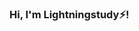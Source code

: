 ### Hi, I'm Lightningstudy⚡!

<!--
**Lightningstudy/Lightningstudy** is a ✨ _special_ ✨ repository because its `README.md` (this file) appears on your GitHub profile.

There's always something intriguing to learn.

- ⌨️ I have worked on projects related to Optical Character Recognition (OCR), Natural Language Processing (NLP), Name Entity Recognition (NER), Regular Expressions (RegEx), Machine Learning (ML), and things that interest me along the way.
- 🤖 I’m also currently learning how to program autonomous robots
- 🪴I like things that makes programming more beautiful, efficient, and impactful.
- ⚡ Fun fact: I'm down for working out!
--> 
